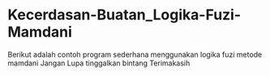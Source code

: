 # Kecerdasan-Buatan_Logika-Fuzi-Mamdani
Berikut adalah contoh program sederhana menggunakan logika fuzi metode mamdani 
Jangan Lupa tinggalkan bintang 
Terimakasih
